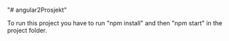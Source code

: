 "# angular2Prosjekt" 

To run this project you have to run "npm install" and then "npm start" in the project folder.
